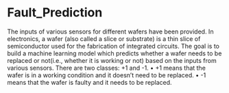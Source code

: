 # Fault_Prediction

The inputs of various sensors for different wafers have been provided. In electronics, a wafer (also called a slice or substrate) is a thin slice of semiconductor used for the fabrication of integrated circuits. The goal is to build a machine learning model which predicts whether a wafer needs to be replaced or not(i.e., whether it is working or not) based on the inputs from various sensors. There are two classes: +1 and -1.  •	+1 means that the wafer is in a working condition and it doesn’t need to be replaced. •	-1 means that the wafer is faulty and it needs to be replaced. 
